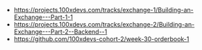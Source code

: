 - https://projects.100xdevs.com/tracks/exchange-1/Building-an-Exchange---Part-1-1
- https://projects.100xdevs.com/tracks/exchange-2/Building-an-Exchange---Part-2--Backend--1
- https://github.com/100xdevs-cohort-2/week-30-orderbook-1
